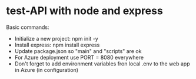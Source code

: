 # test-API with node and express

Basic commands:
- Initialize a new project:
  npm init -y
- Install express:
  npm install express
- Update package.json so "main" and "scripts" are ok
- For Azure deployment use PORT = 8080 everywhere
- Don't forget to add environment variables fron local .env to the web app in Azure (in configuration)

